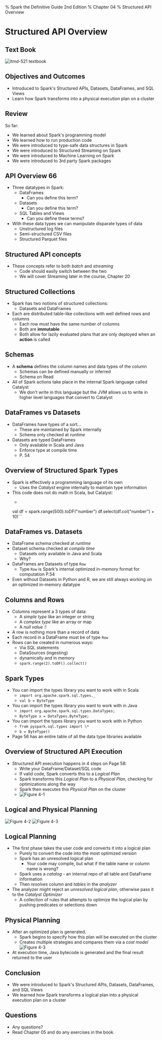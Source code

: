 % Spark the Definitive Guide 2nd Edition
% Chapter 04
% Structured API Overview

# Structured API Overview

## Text Book

![*itmd-521 textbook*](images/spark-book.png "Spark TextBook")

## Objectives and Outcomes

- Introduced to Spark's Structured APIs, Datasets, DataFrames, and SQL Views
- Learn how Spark transforms into a physical execution plan on a cluster

## Review

So far:

- We learned about Spark's programming model
- We learned how to run production code
- We were introduced to type-safe data structures in Spark
- We were introduced to Structured Streaming on Spark
- We were introduced to Machine Learning on Spark
- We were introduced to 3rd party Spark packages

## API Overview 66

- Three datatypes in Spark:
  - DataFrames
    - Can you define this term?
  - Datasets
    - Can you define this term?
  - SQL Tables and Views
    - Can you define these terms?
- With these data types we can manipulate disparate types of data
  - Unstructured log files
  - Semi-structured CSV files
  - Structured Parquet files

## Structured API concepts

- These concepts refer to both *batch* and *streaming*
  - Code should easily switch between the two
  - We will cover Streaming later in the course, Chapter 20

## Structured Collections

- Spark has two notions of structured collections:
  - Datasets and DataFrames
- Each are distributed table-like collections with well defined rows and columns
  - Each row must have the same number of columns
  - Both are **immutable**
  - Both allow for lazily evaluated plans that are only deployed when an **action** is called

## Schemas

- A **schema** defines the column names and data types of the column
  - Schemas can be defined manually or inferred
  - Schema on Read
- All of Spark actions take place in the internal Spark language called Catalyst
  - We don't write in this language but the JVM allows us to write in higher level languages that convert to Catalyst

## DataFrames vs Datasets

- DataFrames have types of a sort...
  - These are maintained by Spark internally
  - Schema only checked at *runtime*
- Datasets are typed DataFrames
  - Only available in Scala and Java
  - Enforce type at compile time
  - P. 54

## Overview of Structured Spark Types

- Spark is effectively a programming language of its own
  - Uses the *Catalyst* engine internally to maintain type information
- This code does not do math in Scala, but Catalyst:
  - ```scala
  val df = spark.range(500).toDF("number")
  df.select(df.col("number") + 10)```

## DataFrames vs. Datasets

- DataFrame schema checked at *runtime*
- Dataset schema checked at *compile time*
  - Datasets only available in Java and Scala
  - Why?
- DataFrames are Datasets of type `Row`
  - Type `Row` is Spark's internal optimized in-memory format for computation P.54
- Even without Datasets in Python and R, we are still always working on an optimized in-memory datatype

## Columns and Rows

- Columns represent a 3 types of data:
  - A *simple type* like an integer or string
  - A *complex type* like an array or map
  - A *null value* :!
- A row is nothing more than a record of data
- Each record in a DataFrame must be of type `Row`
- Rows can be created in numerous ways:
  - Via SQL statements
  - DataSources (ingesting)
  - dynamically and in memory
  - ```spark.range(2).toDF().collect()```

## Spark Types

- You can import the types library you want to work with in Scala
  - ```import org.apache.spark.sql.types._```
  - ```val b = ByteType```
- You can import the types library you want to work with in Java
  - ```import org.apache.spark.sql.types.DataTypes;```
  - ```ByteType x = DataTypes.ByteType;```
- You can import the types library you want to work with in Python
  - ```from pyspark.sql.types import \*```
  - ```b = ByteType()```
- Page 56 has an entire table of all the data type libraries available  

## Overview of Structured API Execution

- Structured API execution happens in 4 steps on Page 58:
  - Write your DataFrame/Dataset/SQL code
  - If valid code, Spark converts this to a *Logical Plan*
  - Spark transforms this *Logical Plan* to a *Physical Plan*, checking for optimizations along the way
  - Spark then executes this *Physical Plan* on the cluster
  - ![*Figure 4-1*](images/figure4-1.png "The Catalyst Optimizer diagram")

## Logical and Physical Planning

![*Figure 4-2*](images/figure4-2.png "The Structured API logical planning process")
![*Figure 4-3*](images/figure4-3.png "The Physical planning process")

## Logical Planning

- The first phase takes the user code and converts it into a logical plan
  - Purely to convert the code into the most optimized version
  - Spark has an unresolved logical plan
    - Your code may compile, but what if the table name or column name is wrong?
  - Spark uses a *catalog* - an internal repo of all table and DataFrame information
  - Then *resolves* column and *tables* in the *analyzer*
- The analyzer might reject an *unresolved logical plan*, otherwise pass it to the *Catalyst Optimizer*
  - A collection of rules that attempts to optimize the logical plan by pushing predicates or selections down

## Physical Planning

- After an optimized plan is generated.
  - Spark begins to specify how this plan will be executed on the cluster
  - Creates multiple strategies and compares them via a *cost model*
![*Figure 4-3*](images/figure4-3.png "The Physical planning process")  
- At execution time, Java bytecode is generated and the final result returned to the user

## Conclusion

- We were introduced to Spark's Structured APIs, Datasets, DataFrames, and SQL Views
- We learned how Spark transforms a logical plan into a physical execution plan on a cluster

## Questions

- Any questions?
- Read Chapter 05 and do any exercises in the book.
